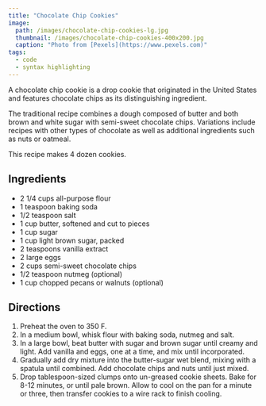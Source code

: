 ```yaml
---
title: "Chocolate Chip Cookies"
image: 
  path: /images/chocolate-chip-cookies-lg.jpg
  thumbnail: /images/chocolate-chip-cookies-400x200.jpg
  caption: "Photo from [Pexels](https://www.pexels.com)"
tags: 
  - code
  - syntax highlighting  
---
```


A chocolate chip cookie is a drop cookie that originated in the United States and features chocolate chips as its distinguishing ingredient.

The traditional recipe combines a dough composed of butter and both brown and white sugar with semi-sweet chocolate chips. Variations include recipes with other types of chocolate as well as additional ingredients such as nuts or oatmeal.

This recipe makes 4 dozen cookies.

## Ingredients

* 2 1/4 cups all-purpose flour
* 1 teaspoon baking soda
* 1/2 teaspoon salt
* 1 cup butter, softened and cut to pieces
* 1 cup sugar
* 1 cup light brown sugar, packed
* 2 teaspoons vanilla extract
* 2 large eggs
* 2 cups semi-sweet chocolate chips
* 1/2 teaspoon nutmeg (optional)
* 1 cup chopped pecans or walnuts (optional)

## Directions

1. Preheat the oven to 350 F.
2. In a medium bowl, whisk flour with baking soda, nutmeg and salt.
3. In a large bowl, beat butter with sugar and brown sugar until creamy and light. Add vanilla and eggs, one at a time, and mix until incorporated.
4. Gradually add dry mixture into the butter-sugar wet blend, mixing with a spatula until combined. Add chocolate chips and nuts until just mixed.
5. Drop tablespoon-sized clumps onto un-greased cookie sheets. Bake for 8-12 minutes, or until pale brown. Allow to cool on the pan for a minute or three, then transfer cookies to a wire rack to finish cooling.
